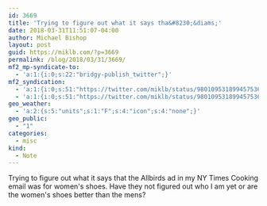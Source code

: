 ```yaml
---
id: 3669
title: 'Trying to figure out what it says tha&#8230;&diams;'
date: 2018-03-31T11:51:07-04:00
author: Michael Bishop
layout: post
guid: https://miklb.com/?p=3669
permalink: /blog/2018/03/31/3669/
mf2_mp-syndicate-to:
  - 'a:1:{i:0;s:22:"bridgy-publish_twitter";}'
mf2_syndication:
  - 'a:1:{i:0;s:51:"https://twitter.com/miklb/status/980109531899457536";}'
  - 'a:1:{i:0;s:51:"https://twitter.com/miklb/status/980109531899457536";}'
geo_weather:
  - 'a:2:{s:5:"units";s:1:"F";s:4:"icon";s:4:"none";}'
geo_public:
  - "1"
categories:
  - misc
kind:
  - Note
---
```

Trying to figure out what it says that the Allbirds ad in my NY Times Cooking email was for women's shoes. Have they not figured out who I am yet or are the women's shoes better than the mens? 